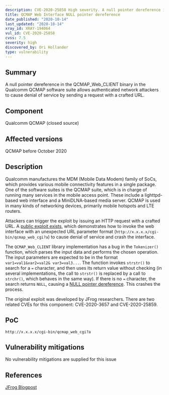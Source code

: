 ```yaml
---
description: CVE-2020-25858 High severity. A null pointer dereference in the QCMAP_Web_CLIENT binary in the Qualcomm QCMAP software suite allows authenticated network attackers to cause denial of service by sending a request with a crafted URL.
title: QCMAP Web Interface NULL pointer dereference
date_published: "2020-10-14"
last_updated: "2020-10-14"
xray_id: XRAY-194064
vul_id: CVE-2020-25858
cvss: 7.5
severity: high
discovered_by: Ori Hollander
type: vulnerability
---
```

## Summary
A null pointer dereference in the QCMAP_Web_CLIENT binary in the Qualcomm QCMAP software suite allows authenticated network attackers to cause denial of service by sending a request with a crafted URL.

## Component

Qualcomm QCMAP (closed source)

## Affected versions

QCMAP before October 2020

## Description

Qualcomm manufactures the MDM (Mobile Data Modem) family of SoCs, which provides various mobile connectivity features in a single package. One of the software suites is the QCMAP suite, which is in charge of running many services in the mobile access point. These include a lighttpd-based web interface and a MiniDLNA-based media server. QCMAP is used in many kinds of networking devices, primarily mobile hotspots and LTE routers.

Attackers can trigger the exploit by issuing an HTTP request with a crafted URL. A [public exploit exists](https://jfrog.com/blog/major-vulnerabilities-discovered-in-qualcomm-qcmap/), which demonstrates how to invoke the web interface with an unexpected URL parameter format (`http://x.x.x.x/cgi-bin/qcmap_web_cgi?a`) to cause denial of service and crash the interface.

The `QCMAP_Web_CLIENT` library implementation has a bug in the `Tokenizer()` function, which parses the input data and performs the chosen operation. The input parameters are expected to be in the format `var1=val1&var2=val2& var3=val3...`.  The function invokes `strstr()` to search for a `=` character, and then uses its return value without checking (in several implementations, the call to `strstr()` is replaced by a call to `strchr()`, which behaves in the same way). If there is no `=` character, the search returns `NULL`, causing a [NULL pointer dereference](https://en.wikipedia.org/wiki/Null_pointer#Null_dereferencing). This crashes the process.

The original exploit was developed by JFrog researchers. There are two related CVEs for this component: CVE-2020-3657 and CVE-2020-25859.

## PoC

`http://x.x.x.x/cgi-bin/qcmap_web_cgi?a`

## Vulnerability mitigations

No vulnerability mitigations are supplied for this issue

## References

[JFrog Blogpost](https://jfrog.com/blog/major-vulnerabilities-discovered-in-qualcomm-qcmap/)
